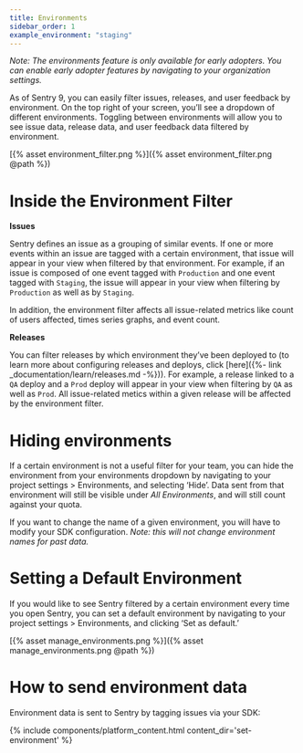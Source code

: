 ```yaml
---
title: Environments
sidebar_order: 1
example_environment: "staging"
---
```


_Note: The environments feature is only available for early adopters. You can enable early adopter features by navigating to your organization settings._

As of Sentry 9, you can easily filter issues, releases, and user feedback by environment. On the top right of your screen, you’ll see a dropdown of different environments. Toggling between environments will allow you to see issue data, release data, and user feedback data filtered by environment.

[{% asset environment_filter.png %}]({% asset environment_filter.png @path %})

# Inside the Environment Filter

**Issues**

Sentry defines an issue as a grouping of similar events. If one or more events within an issue are tagged with a certain environment, that issue will appear in your view when filtered by that environment. For example, if an issue is composed of one event tagged with `Production` and one event tagged with `Staging`, the issue will appear in your view when filtering by `Production` as well as by `Staging`.

In addition, the environment filter affects all issue-related metrics like count of users affected, times series graphs, and event count.

**Releases**

You can filter releases by which environment they’ve been deployed to (to learn more about configuring releases and deploys, click [here]({%- link _documentation/learn/releases.md -%})). For example, a release linked to a `QA` deploy and a `Prod` deploy will appear in your view when filtering by `QA` as well as `Prod`. All issue-related metics within a given release will be affected by the environment filter.

# Hiding environments

If a certain environment is not a useful filter for your team, you can hide the environment from your environments dropdown by navigating to your project settings > Environments, and selecting ‘Hide’. Data sent from that environment will still be visible under _All Environments_, and will still count against your quota.

If you want to change the name of a given environment, you will have to modify your SDK configuration. _Note: this will not change environment names for past data._

# Setting a Default Environment

If you would like to see Sentry filtered by a certain environment every time you open Sentry, you can set a default environment by navigating to your project settings > Environments, and clicking ‘Set as default.’

[{% asset manage_environments.png %}]({% asset manage_environments.png @path %})

# How to send environment data

Environment data is sent to Sentry by tagging issues via your SDK:

{% include components/platform_content.html content_dir='set-environment' %}

